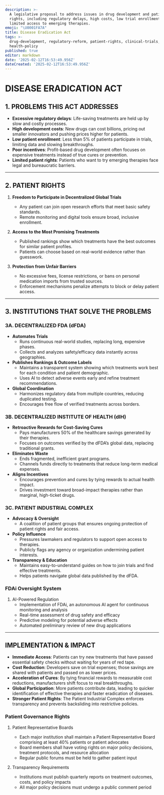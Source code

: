 ```yaml
---
description: >-
  A legislative proposal to address issues in drug development and patient
  rights, including regulatory delays, high costs, low trial enrollment, and
  limited access to emerging therapies.
emoji: "\U0001FA7A"
title: Disease Eradication Act
tags: >-
  drug-development, regulatory-reform, patient-rights, clinical-trials,
  health-policy
published: true
editor: markdown
date: '2025-02-12T16:53:49.956Z'
dateCreated: '2025-02-12T16:53:49.956Z'
---
```

# DISEASE ERADICATION ACT

## 1. PROBLEMS THIS ACT ADDRESSES

- **Excessive regulatory delays**: Life-saving treatments are held up by slow and costly processes.  
- **High development costs**: New drugs can cost billions, pricing out smaller innovators and pushing prices higher for patients.  
- **Low patient enrollment**: Less than 5% of patients participate in trials, limiting data and slowing breakthroughs.  
- **Poor incentives**: Profit-based drug development often focuses on expensive treatments instead of true cures or prevention.  
- **Limited patient rights**: Patients who want to try emerging therapies face legal and bureaucratic barriers.

---

## 2. PATIENT RIGHTS

1. **Freedom to Participate in Decentralized Global Trials**  
   - Any patient can join open research efforts that meet basic safety standards.  
   - Remote monitoring and digital tools ensure broad, inclusive enrollment.

2. **Access to the Most Promising Treatments**  
   - Published rankings show which treatments have the best outcomes for similar patient profiles.  
   - Patients can choose based on real-world evidence rather than guesswork.

3. **Protection from Unfair Barriers**  
   - No excessive fees, license restrictions, or bans on personal medication imports from trusted sources.  
   - Enforcement mechanisms penalize attempts to block or delay patient access.

---

## 3. INSTITUTIONS THAT SOLVE THE PROBLEMS

### 3A. DECENTRALIZED FDA (dFDA)
- **Automates Trials**  
  - Runs continuous real-world studies, replacing long, expensive phases.  
  - Collects and analyzes safety/efficacy data instantly across geographies.
- **Publishes Rankings & Outcome Labels**  
  - Maintains a transparent system showing which treatments work best for each condition and patient demographic.  
  - Uses AI to detect adverse events early and refine treatment recommendations.
- **Global Coordination**  
  - Harmonizes regulatory data from multiple countries, reducing duplicated testing.  
  - Encourages free flow of verified treatments across borders.

### 3B. DECENTRALIZED INSTITUTE OF HEALTH (dIH)
- **Retroactive Rewards for Cost-Saving Cures**  
  - Pays manufacturers 50% of the healthcare savings generated by their therapies.  
  - Focuses on outcomes verified by the dFDA’s global data, replacing traditional grants.  
- **Eliminates Waste**  
  - Ends fragmented, inefficient grant programs.  
  - Channels funds directly to treatments that reduce long-term medical expenses.
- **Aligns Incentives**  
  - Encourages prevention and cures by tying rewards to actual health impact.  
  - Drives investment toward broad-impact therapies rather than marginal, high-ticket drugs.

### 3C. PATIENT INDUSTRIAL COMPLEX
- **Advocacy & Oversight**  
  - A coalition of patient groups that ensures ongoing protection of patient rights and fair access.  
- **Policy Influence**  
  - Pressures lawmakers and regulators to support open access to therapies.  
  - Publicly flags any agency or organization undermining patient interests.
- **Transparency & Education**  
  - Maintains easy-to-understand guides on how to join trials and find effective treatments.  
  - Helps patients navigate global data published by the dFDA.

### FDAi Oversight System
1. AI-Powered Regulation
   - Implementation of FDAi, an autonomous AI agent for continuous monitoring and analysis
   - Real-time assessment of drug safety and efficacy
   - Predictive modeling for potential adverse effects
   - Automated preliminary review of new drug applications

---

## IMPLEMENTATION & IMPACT

- **Immediate Access**: Patients can try new treatments that have passed essential safety checks without waiting for years of red tape.  
- **Cost Reduction**: Developers save on trial expenses; those savings are shared with patients and passed on as lower prices.  
- **Acceleration of Cures**: By tying financial rewards to measurable cost reductions, manufacturers shift focus to real breakthroughs.  
- **Global Participation**: More patients contribute data, leading to quicker identification of effective therapies and faster eradication of diseases.  
- **Stronger Patient Rights**: The Patient Industrial Complex enforces transparency and prevents backsliding into restrictive policies.

### Patient Governance Rights
1. Patient Representative Boards
   - Each major institution shall maintain a Patient Representative Board comprising at least 40% patients or patient advocates
   - Board members shall have voting rights on major policy decisions, treatment protocols, and resource allocation
   - Regular public forums must be held to gather patient input

2. Transparency Requirements
   - Institutions must publish quarterly reports on treatment outcomes, costs, and policy impacts
   - All major policy decisions must undergo a public comment period


